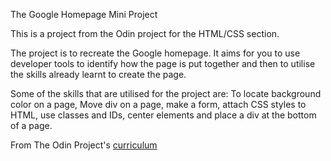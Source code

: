 The Google Homepage Mini Project

This is a project from the Odin project for the HTML/CSS section.

The project is to recreate the Google homepage. It aims for you to use developer tools to identify how the page is put together and then to utilise the skills already learnt to create the page.

Some of the skills that are utilised for the project are: 
To locate background color on a page, Move div on a page, make a form,
attach CSS styles to HTML, use classes and IDs, center elements and place a div at the bottom of a page.

From The Odin Project's [curriculum](http://www.theodinproject.com/courses/web-development-101/lessons/html-css)


